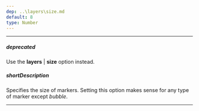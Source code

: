 ```yaml
---
dep: ..\layers\size.md
default: 8
type: Number
---
```

---
##### deprecated
Use the **layers** | **size** option instead.

##### shortDescription
Specifies the size of markers. Setting this option makes sense for any type of marker except *bubble*.

---
